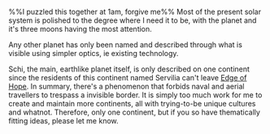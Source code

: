 ---
---

%%I puzzled this together at 1am, forgive me%%
Most of the present solar system is polished to the degree where I need it to be, with the planet and it's three moons having the most attention.

Any other planet has only been named and described through what is visible using simpler optics, ie existing technology.

Schi, the main, earthlike planet itself, is only described on one continent since the residents of this continent named Servilia can't leave [Edge of Hope](..\..\Realms\Utuw%20System\Schi\Servilia\Regions\Sea%20Major\Edge%20of%20Hope.md).
In summary, there's a phenomenon that forbids naval and aerial travellers to trespass a invisible border.
It is simply too much work for me to create and maintain more continents, all with trying-to-be unique cultures and whatnot.
Therefore, only one continent, but if you so have thematically fitting ideas, please let me know.
